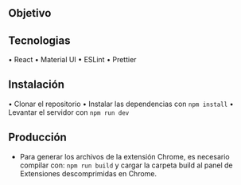 # 
## Objetivo




## Tecnologias

•	React
•	Material UI
•	ESLint
•	Prettier

## Instalación

•	Clonar el repositorio
•	Instalar las dependencias con `npm install`
•	Levantar el servidor con `npm run dev`

## Producción
- Para generar los archivos de la extensión Chrome, es necesario compilar con: `npm run build` y cargar la carpeta build al panel de Extensiones descomprimidas en Chrome.
